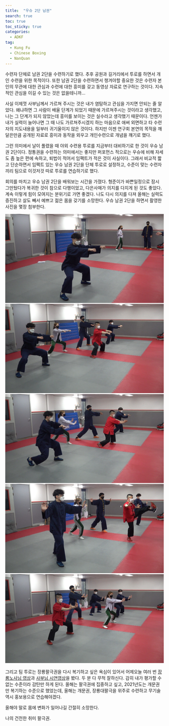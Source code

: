 ```yaml
---
title:  "우슈 2단 남권"
search: true
toc: true
toc_sticky: true
categories: 
  - ADKF
tag:
  - Kung Fu
  - Chinese Boxing
  - NanQuan
---
```


수련자 단체로 남권 2단을 수련하기로 했다.
추후 공원과 길거리에서 투로를 하면서 개인 수련을 위한 목적이다.
또한 남권 2단을 수련하면서 챙겨야할 중요한 것은 수련자 본인의 무관에 대한 관심과 수련에 대한 흥미를 갖고 동영상 자료로 연구하는 것이다.
지속적인 관심을 이길 수 있는 것은 없을테니까...

사실 이제껏 사부님께서 가르쳐 주시는 것은 내가 염탐하고 관심을 가지면 안되는 줄 알았다.
왜냐하면 그 사람이 배울 단계가 되었기 때문에 가르쳐주시는 것이라고 생각했고, 나는 그 단계가 되지 않았는데 흥미를 보이는 것은 실수라고 생각했기 때문이다.
언젠가 내가 실력이 늘어나면 그 때 나도 가르쳐주시겠지 하는 마음으로 애써 외면하고 타 수련자의 지도내용을 일부러 귀기울이지 않은 것이다.
하지만 이젠 연구회 본연의 목적을 깨달은만큼 공개된 자료로 흥미과 동작을 외우고 개인수련으로 개념을 꺠기로 했다.

그런 의미에서 날이 풀렸을 때 야외 수련용 투로를 지금부터 대비하기로 한 것이 우슈 남권 2단이다.
정통권을 수련하는 의미에서는 좋지만 퍼포먼스 적으로는 우슈에 비해 자세도 좀 높은 편에 속하고, 퇴법이 적어서 임팩트가 적은 것이 사실이다.
그래서 비교적 짧고 단순하면서 임팩트 있는 우슈 남권 2단을 단체 투로로 설정하고, 수준이 맞는 수련자끼리 팀으로 이것저것 따로 투로를 연습하기로 했다.

회의를 마치고 우슈 남권 2단을 배워보는 시간을 가졌다. 형준이가 바쁜일정으로 잠시 그만뒀다가 복귀한 것이 참으로 다행이었고, 다은사매가 의지를 다지게 된 것도 좋았다.
계속 이렇게 힘이 모여지는 분위기로 가면 좋겠다.
나도 다시 의지를 다져 올해는 실력도 증진하고 살도 빼서 예쁘고 젊은 몸을 갖기를 소망한다.
우슈 남권 2단을 하면서 촬영한 사진을 몇장 첨부한다.

![우슈남권2단_이상준](/assets/images/Training_Wushu_NanQuan_2_Chinese_subtitles_1.jpg)
![우슈남권2단_단체1](/assets/images/Training_Wushu_NanQuan_2_Chinese_subtitles_2.jpg)
![우슈남권2단_단체2](/assets/images/Training_Wushu_NanQuan_2_Chinese_subtitles_3.jpg)
![우슈남권2단_단체3](/assets/images/Training_Wushu_NanQuan_2_Chinese_subtitles_4.jpg)
![우슈남권2단_단체4](/assets/images/Training_Wushu_NanQuan_2_Chinese_subtitles_5.jpg)

그리고 팀 투로는 장룡팔극권을 다시 복기하고 싶은 욕심이 있어서 어제오늘 여러 번 [장룡노사님 영상](https://www.youtube.com/watch?v=U9Cfeic5wI8)과 [사부님 시연영상](https://www.youtube.com/watch?v=U9uJR8hFleg&t=1s)을 봤다.
두 분 다 무척 잘하신다. 감히 내가 평가할 수 없는 수준이라 감탄만 하게 된다.
올해는 팔극권에 집중하고 싶고, 2021년도는 개문권만 복기하는 수준으로 했었는데, 올해는 개문권, 장룡대팔극을 위주로 수련하고 무기술 역시 홍보용으로 연습해야겠다.

올해야 말로 몸에 변화가 일어나길 간절히 소망한다.

나의 건전한 취미 팔극권.